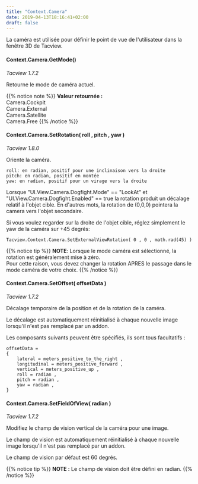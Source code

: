 ```yaml
---
title: "Context.Camera"
date: 2019-04-13T18:16:41+02:00
draft: false
---
```


La caméra est utilisée pour définir le point de vue de l'utilisateur dans la fenêtre 3D de Tacview.


#### Context.Camera.GetMode()
*Tacview 1.7.2*

Retourne le mode de caméra actuel.

{{% notice note %}}
**Valeur retournée :**<br>
		Camera.Cockpit<br>
		Camera.External<br>
		Camera.Satellite<br>
		Camera.Free
{{% /notice %}}


#### Context.Camera.SetRotation( roll , pitch , yaw )
*Tacview 1.8.0*

Oriente la caméra.

	roll: en radian, positif pour une inclinaison vers la droite
	pitch: en radian, positif en montée
	yaw: en radian, positif pour un virage vers la droite

Lorsque "UI.View.Camera.Dogfight.Mode" == "LookAt" et "UI.View.Camera.Dogfight.Enabled" == true la rotation produit un décalage relatif à l'objet cible.
En d'autres mots, la rotation de (0,0,0) pointera la camera vers l'objet secondaire.

Si vous voulez regarder sur la droite de l'objet cible, réglez simplement le yaw de la caméra sur +45 degrés:

	Tacview.Context.Camera.SetExternalViewRotation( 0 , 0 , math.rad(45) )

{{% notice tip %}}
**NOTE**: Lorsque le mode caméra est sélectionné, la rotation est généralement mise à zéro.<br>
Pour cette raison, vous devez changer la rotation APRES le passage dans le mode caméra de votre choix.
{{% /notice %}}


#### Context.Camera.SetOffset( offsetData )
*Tacview 1.7.2*

Décalage temporaire de la position et de la rotation de la caméra.

Le décalage est automatiquement réinitialisé à chaque nouvelle image lorsqu'il n'est pas remplacé par un addon.

Les composants suivants peuvent être spécifiés, ils sont tous facultatifs :

	offsetData =
	{
		lateral = meters_positive_to_the_right ,
		longitudinal = meters_positive_forward ,
		vertical = meters_positive_up ,
		roll = radian ,
		pitch = radian ,
		yaw = radian ,
	}


#### Context.Camera.SetFieldOfView( radian )
*Tacview 1.7.2*

Modifiez le champ de vision vertical de la caméra pour une image.

Le champ de vision est automatiquement réinitialisé à chaque nouvelle image lorsqu'il n'est pas remplacé par un addon.

Le champ de vision par défaut est 60 degrés.

{{% notice tip %}}
**NOTE :** Le champ de vision doit être défini en radian.
{{% /notice %}}
